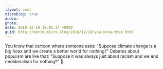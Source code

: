 ```yaml
---
layout: post
microblog: true
audio: 
photo: 
date: 2018-12-10 10:01:17 +0800
guid: http://kerim.micro.blog/2018/12/10/you-know-that.html
---
```

You know that cartoon where someone asks: "Suppose climate change is a big hoax and we create a better world for nothing?" Debates about populism are like that: "Suppose it was always just about racism and we end neoliberalism for nothing?" 🤔
